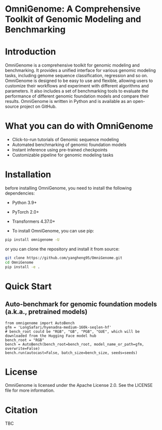 # OmniGenome: A Comprehensive Toolkit of Genomic Modeling and Benchmarking 

# Introduction
OmniGenome is a comprehensive toolkit for genomic modeling and benchmarking.
It provides a unified interface for various genomic modeling tasks, including genome sequence classification, regression and so on.
OmniGenome is designed to be easy to use and flexible, allowing users to customize their workflows and experiment with different algorithms and parameters. 
It also includes a set of benchmarking tools to evaluate the performance of different genomic foundation models and compare their results. 
OmniGenome is written in Python and is available as an open-source project on GitHub.

# What you can do with OmniGenome
- Click-to-run tutorials of Genomic sequence modeling
- Automated benchmarking of genomic foundation models
- Instant inference using pre-trained checkpoints
- Customizable pipeline for genomic modeling tasks

# Installation
before installing OmniGenome, you need to install the following dependencies:
- Python 3.9+
- PyTorch 2.0+
- Transformers 4.37.0+

- To install OmniGenome, you can use pip:
```bash
pip install omnigenome -U
```
or you can clone the repository and install it from source:
```bash
git clone https://github.com/yangheng95/OmniGenome.git
cd OmniGenome
pip install -e .
```

# Quick Start
## Auto-benchmark for genomic foundation models (a.k.a., pretrained models)
```
from omnigenome import AutoBench
gfm = 'LongSafari/hyenadna-medium-160k-seqlen-hf'
# bench_root could be "RGB", "GB", "PGB", "GUE", which will be downloaded from the Hugging Face model hub
bench_root = "RGB"
bench = AutoBench(bench_root=bench_root, model_name_or_path=gfm, overwrite=False)
bench.run(autocast=False, batch_size=bench_size, seeds=seeds)
```

# License
OmniGenome is licensed under the Apache License 2.0. See the LICENSE file for more information.

# Citation
TBC
